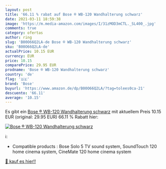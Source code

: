 ```yaml
---
layout: post
title: '66.11 % rabat auf Bose ® WB-120 Wandhalterung schwarz'
date: 2021-03-11 18:59:38
image: 'https://m.media-amazon.com/images/I/31zMOD3mCTL._SL400_.jpg'
comments: true
category: ofertas
author: ring
slug: 'B00O66Q2LA-de Bose ® WB-120 Wandhalterung schwarz'
sku: 'B00O66Q2LA-de'
actualPrice: 10.15 EUR
currency: EUR
price: 10.15
comparePrice: 29.95 EUR
prodname: 'Bose ® WB-120 Wandhalterung schwarz'
country: 'de'
flag: '🇩🇪'
brand: 'Bose'
buyurl: 'https://www.amazon.de/dp/B00O66Q2LA/?tag=tolees0ca-21'
descuento: '66.11'
average: '10.15'
---
```


Es gibt ein [Bose ® WB-120 Wandhalterung schwarz](https://www.amazon.de/dp/B00O66Q2LA/?tag=tolees0ca-21) mit aktuellem Preis 10.15 EUR (original: 29.95 EUR) 66.11 % Rabatt hier:

[![Bose ® WB-120 Wandhalterung schwarz](https://m.media-amazon.com/images/I/31zMOD3mCTL._SL400_.jpg)](https://www.amazon.de/dp/B00O66Q2LA/?tag=tolees0ca-21)

ℹ️:

- Compatible products : Bose Solo 5 TV sound system, SoundTouch 120 home cinema system, CineMate 120 home cinema system

[🛒 kauf es hier!!](https://www.amazon.de/dp/B00O66Q2LA/?tag=tolees0ca-21)
